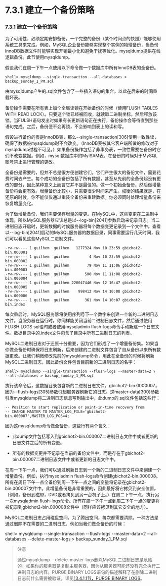 #  **7.3.1 建立一个备份策略**

### **7.3.1 建立一个备份策略**

为了可用性，必须定期安排备份。一个完整的备份（某个时间点的快照）能够使用系统工具来完成。例如，MySQL企业备份能够实现整个实例的物理备份，当备份InnoDB数据文件时能够实现开销最小化和避免干扰等优化。mysqldump提供在线逻辑备份。此节使用mysqldump。

假设我们在周一下午一点使用以下命令做一个数据库中所有InnoDB表的全备份。

	shell> mysqldump --single-transaction --all-databases > backup_sunday_1_PM.sql

由mysqldump产生的.sql文件包含了一些插入语句的集合，以此在后来的时间重载坏表。

备份操作需要在所有表上加个全局读锁在开始备份的时候（使用FLUSH TABLES WITH READ LOCK）。只要这个锁已经被回收，就读取二进制坐标，然后释放该锁。当FULSH语句发出时如果有长更新语句正在执行，备份操作会等待直到那些语句完成。之后，备份便不会再锁，不会影响到表上的读和写。

假设进行备份的表是InnoDB表，那么--single-transaction[306]使用一致性读，确保了数据被mysqldump时不会改变。（InnoDB表被其它客户端所做的修改对于mysqldump过程不可见。）如果备份操作包括了非事务表，一致性需要在备份时它们不改变数据。例如，mysql数据库中的MyISAM表，在备份的时候对于MySQL账号禁止进行管理的更改。

全备份是需要的，但并不总是很方便创建它们。它们产生很大的备份文件，需要花费时间去产生。每个成功的全备份包括了所有数据，甚至从先前的全备份起没有更改的部分，因此某种意义上而言它并不是最佳的。做一个初始全备份，然后做增量备份将会更有效。增量备份比较小，只需要很少时间来产生。权衡的结果就是，在还原的时候，你不能仅仅通过重装全备份来重建数据。你必须同时处理增量备份来恢复增量变化。

为了做增量备份，我们需要保存增量的变更。在MySQL中，这些变更在二进制中体现，所以MySQL服务器应该总是以--log-bin[2041]参数启动来记录日志。当二进制日志开启时，更新数据的时候服务器将每个数据变更记录到一个文件中。查看以--log-bin[2041]启动的MySQL服务器的数据目录，同事需要运行几天时间，我们可以看见这些MySQL二进制文件。

	-rw-rw---- 1 guilhem  guilhem   1277324 Nov 10 23:59 gbichot2-bin.000001
	-rw-rw---- 1 guilhem  guilhem         4 Nov 10 23:59 gbichot2-bin.000002
	-rw-rw---- 1 guilhem  guilhem        79 Nov 11 11:06 gbichot2-bin.000003
	-rw-rw---- 1 guilhem  guilhem       508 Nov 11 11:08 gbichot2-bin.000004
	-rw-rw---- 1 guilhem  guilhem 220047446 Nov 12 16:47 gbichot2-bin.000005
	-rw-rw---- 1 guilhem  guilhem    998412 Nov 14 10:08 gbichot2-bin.000006
	-rw-rw---- 1 guilhem  guilhem       361 Nov 14 10:07 gbichot2-bin.index

每次重启时，MySQL服务器将使用序列号下一个数字来创建一个新的二进制日志文件。当服务器在运行时，你同样能关闭当前二进制日志文件，然后通过使用FLUSH LOGS sql语句或者使用mysqladmin flush-logs命令手动新建一个日志文件。数据目录中的.index文件包含了目录中所有二进制日志的列表。

MySQL二进制日志对于还原十分重要，因为它们形成了一个增量备份集。如果当你做全备份时确保将日志刷新，后来创建的二进制文件包含了自从备份以来所有数据更改。让我们稍微修改先前的mysqldump命令，用此在全备份的时候将刷新MySQL二进制日志，因此备份文件包含目前新的二进制日志的名字：

	shell> mysqldump --single-transaction --flush-logs --master-data=2 \ 
	--all-databases > backup_sunday_1_PM.sql

执行该命令后，这数据目录包含新的二进制日志文件，gbichot2-bin.0000007，因为--flush-logs[305]参数引起服务器刷新它的日志。这master-data[300]参数引发mysqldump将二进制日志信息写到输出中，此dump的.sql文件包括这些行：

	-- Position to start replication or point-in-time recovery from
	-- CHANGE MASTER TO MASTER_LOG_FILE='gbichot2-bin.000007',MASTER_LOG_POS=4;

因为这mysqldump命令做全备份，这些行有两个含义：

* 此dump文件包括写入到gbichot2-bin.000007二进制日志文件中或者更新的日志文件之后的所有变更。

* 所有的数据变更并不记录在当前的备份文件中，而是存在于gbichot2-bin.000007二进制日志文件中或者更新的日志文件中。

在周一下午一点，我们可以通过刷新日志到一个新的二进制日志文件中来创建一个增量备份。例如，执行mysqladmin flush-logs命令创建gbichot2-bin.000008。所有在周日下午一点全备份到周一下午一点之间的变量将记录在gbichot2-bin.000007文件中。此增量备份是非常重要的，因此最好将它拷贝到安全位置。（例如，备份到磁带，DVD或者拷贝到另一台机子上。）在周二下午一点，执行另一次mysqladmin flush-logs命令。所有在周一下午一点到周二下午一点的变更将被记录到gbichot2-bin.000008文件中（同样应该拷贝到其它安全的地方）。

MySQL二进制日志占用磁盘空间。为了腾出空间，每次都需要清除。一种方法是通过删除不在需要的二进制日志，例如当我们做全备份的时候：

shell> mysqldump --single-transaction --flush-logs --master-data=2 --all-databases --delete-master-logs > backup_sunday_1_PM.sql

> 注意
> 
> 通过mysqldump --delete-master-logs删除MySQL二进制日志是危险的，如果你的服务器是复制主服务器，因为从服务器可能还没有完全执行二进制日志的内容。PURGE BINARY LOGS语句的描述解释了在删除二进制日志前什么需要被验证。详见[13.4.1.1节，PURGE BINARY LOGS](../Chapter_13/13.04.01_SQL_Statements_for_Controlling_Master_Servers.md)。

